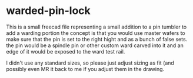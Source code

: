 # warded-pin-lock

This is a small freecad file representing a small addition to a pin tumbler to add a warding portion
the concept is that you would use master wafers to make sure that the pin is set to the right hight and as a bunch of false sets.
the pin would be a spindle pin or other custom ward carved into it and an edge of it would be exposed to the ward test rail.

I didn't use any standard sizes, so please just adjust sizing as fit (and possibly even MR it back to me if you adjust them in the drawing.

